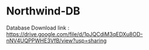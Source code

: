 # Northwind-DB

Database Download link : https://drive.google.com/file/d/1pJQCdiM3qEDXu8OD-nNV4UQPPWHE3VfB/view?usp=sharing
